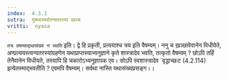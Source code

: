 ```yaml
---
index:  4.3.1
sutra:  युष्मदस्मदोरन्यतरस्यां खञ्च
vritti:  nyasa
---
```


`तत्र वषम्याद्यथासंख्यं न भवति` इति। द्वे हि प्रकृती, प्रत्ययाश्च त्रय इति वैषम्यम्। ननु च ख़ञ्छावेवानेन विधीयेते, अण्प्रत्ययस्त्वन्यतरस्यांग्रहणेन यथाप्राप्तस्याभ्यनुज्ञाने कृते शास्त्रादेव भवति, तत्कृतो वैषम्यम् ? छोऽपि तर्हि तेनैवानेन विधीयते, तस्यापि हि चकारोऽभ्यनुज्ञापक एव। सोऽपि स्वशास्त्रादेव `वृद्धाच्छःट (4.2.114) इत्येतस्माद्भवतीति ? एवमपि वैषम्यम्। सर्वथा नास्ति यथासंख्यप्रसङ्ग।।

